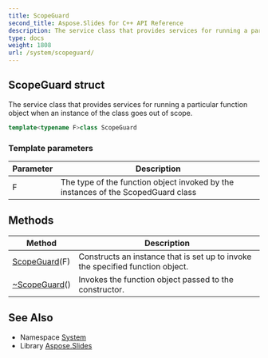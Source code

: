 ```yaml
---
title: ScopeGuard
second_title: Aspose.Slides for C++ API Reference
description: The service class that provides services for running a particular function object when an instance of the class goes out of scope.
type: docs
weight: 1808
url: /system/scopeguard/
---
```

## ScopeGuard struct


The service class that provides services for running a particular function object when an instance of the class goes out of scope.

```cpp
template<typename F>class ScopeGuard
```


### Template parameters

| Parameter | Description |
| --- | --- |
| F | The type of the function object invoked by the instances of the ScopedGuard class |
## Methods

| Method | Description |
| --- | --- |
|  [ScopeGuard](./scopeguard/)(F) | Constructs an instance that is set up to invoke the specified function object. |
|  [~ScopeGuard](./~scopeguard/)() | Invokes the function object passed to the constructor. |

## See Also

* Namespace [System](../)
* Library [Aspose.Slides](../../)